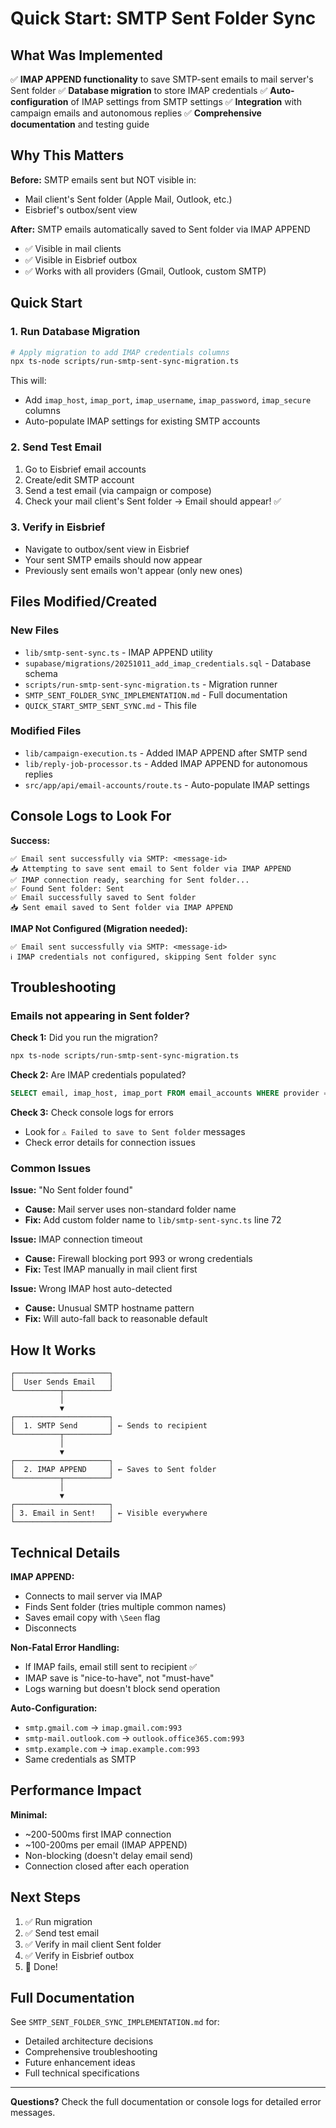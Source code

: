 # Quick Start: SMTP Sent Folder Sync

## What Was Implemented

✅ **IMAP APPEND functionality** to save SMTP-sent emails to mail server's Sent folder
✅ **Database migration** to store IMAP credentials
✅ **Auto-configuration** of IMAP settings from SMTP settings
✅ **Integration** with campaign emails and autonomous replies
✅ **Comprehensive documentation** and testing guide

## Why This Matters

**Before:** SMTP emails sent but NOT visible in:
- Mail client's Sent folder (Apple Mail, Outlook, etc.)
- Eisbrief's outbox/sent view

**After:** SMTP emails automatically saved to Sent folder via IMAP APPEND
- ✅ Visible in mail clients
- ✅ Visible in Eisbrief outbox
- ✅ Works with all providers (Gmail, Outlook, custom SMTP)

## Quick Start

### 1. Run Database Migration

```bash
# Apply migration to add IMAP credentials columns
npx ts-node scripts/run-smtp-sent-sync-migration.ts
```

This will:
- Add `imap_host`, `imap_port`, `imap_username`, `imap_password`, `imap_secure` columns
- Auto-populate IMAP settings for existing SMTP accounts

### 2. Send Test Email

1. Go to Eisbrief email accounts
2. Create/edit SMTP account
3. Send a test email (via campaign or compose)
4. Check your mail client's Sent folder → Email should appear! ✅

### 3. Verify in Eisbrief

- Navigate to outbox/sent view in Eisbrief
- Your sent SMTP emails should now appear
- Previously sent emails won't appear (only new ones)

## Files Modified/Created

### New Files
- `lib/smtp-sent-sync.ts` - IMAP APPEND utility
- `supabase/migrations/20251011_add_imap_credentials.sql` - Database schema
- `scripts/run-smtp-sent-sync-migration.ts` - Migration runner
- `SMTP_SENT_FOLDER_SYNC_IMPLEMENTATION.md` - Full documentation
- `QUICK_START_SMTP_SENT_SYNC.md` - This file

### Modified Files
- `lib/campaign-execution.ts` - Added IMAP APPEND after SMTP send
- `lib/reply-job-processor.ts` - Added IMAP APPEND for autonomous replies
- `src/app/api/email-accounts/route.ts` - Auto-populate IMAP settings

## Console Logs to Look For

**Success:**
```
✅ Email sent successfully via SMTP: <message-id>
📥 Attempting to save sent email to Sent folder via IMAP APPEND
✅ IMAP connection ready, searching for Sent folder...
✅ Found Sent folder: Sent
✅ Email successfully saved to Sent folder
📥 Sent email saved to Sent folder via IMAP APPEND
```

**IMAP Not Configured (Migration needed):**
```
✅ Email sent successfully via SMTP: <message-id>
ℹ️ IMAP credentials not configured, skipping Sent folder sync
```

## Troubleshooting

### Emails not appearing in Sent folder?

**Check 1:** Did you run the migration?
```bash
npx ts-node scripts/run-smtp-sent-sync-migration.ts
```

**Check 2:** Are IMAP credentials populated?
```sql
SELECT email, imap_host, imap_port FROM email_accounts WHERE provider = 'smtp';
```

**Check 3:** Check console logs for errors
- Look for `⚠️ Failed to save to Sent folder` messages
- Check error details for connection issues

### Common Issues

**Issue:** "No Sent folder found"
- **Cause:** Mail server uses non-standard folder name
- **Fix:** Add custom folder name to `lib/smtp-sent-sync.ts` line 72

**Issue:** IMAP connection timeout
- **Cause:** Firewall blocking port 993 or wrong credentials
- **Fix:** Test IMAP manually in mail client first

**Issue:** Wrong IMAP host auto-detected
- **Cause:** Unusual SMTP hostname pattern
- **Fix:** Will auto-fall back to reasonable default

## How It Works

```
┌─────────────────────┐
│  User Sends Email   │
└──────────┬──────────┘
           │
           ▼
┌─────────────────────┐
│  1. SMTP Send       │ ← Sends to recipient
└──────────┬──────────┘
           │
           ▼
┌─────────────────────┐
│  2. IMAP APPEND     │ ← Saves to Sent folder
└──────────┬──────────┘
           │
           ▼
┌─────────────────────┐
│ 3. Email in Sent!   │ ← Visible everywhere
└─────────────────────┘
```

## Technical Details

**IMAP APPEND:**
- Connects to mail server via IMAP
- Finds Sent folder (tries multiple common names)
- Saves email copy with `\Seen` flag
- Disconnects

**Non-Fatal Error Handling:**
- If IMAP fails, email still sent to recipient ✅
- IMAP save is "nice-to-have", not "must-have"
- Logs warning but doesn't block send operation

**Auto-Configuration:**
- `smtp.gmail.com` → `imap.gmail.com:993`
- `smtp-mail.outlook.com` → `outlook.office365.com:993`
- `smtp.example.com` → `imap.example.com:993`
- Same credentials as SMTP

## Performance Impact

**Minimal:**
- ~200-500ms first IMAP connection
- ~100-200ms per email (IMAP APPEND)
- Non-blocking (doesn't delay email send)
- Connection closed after each operation

## Next Steps

1. ✅ Run migration
2. ✅ Send test email
3. ✅ Verify in mail client Sent folder
4. ✅ Verify in Eisbrief outbox
5. 🎉 Done!

## Full Documentation

See `SMTP_SENT_FOLDER_SYNC_IMPLEMENTATION.md` for:
- Detailed architecture decisions
- Comprehensive troubleshooting
- Future enhancement ideas
- Full technical specifications

---

**Questions?** Check the full documentation or console logs for detailed error messages.
